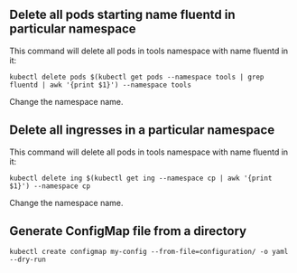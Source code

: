 ## Delete all pods starting name fluentd in particular namespace

This command will delete all pods in tools namespace with name fluentd in it:

```
kubectl delete pods $(kubectl get pods --namespace tools | grep fluentd | awk '{print $1}') --namespace tools
```

Change the namespace name.

## Delete all ingresses in a particular namespace

This command will delete all pods in tools namespace with name fluentd in it:

```
kubectl delete ing $(kubectl get ing --namespace cp | awk '{print $1}') --namespace cp
```

Change the namespace name.

## Generate ConfigMap file from a directory

```
kubectl create configmap my-config --from-file=configuration/ -o yaml --dry-run
```
